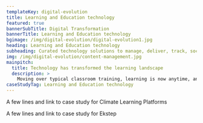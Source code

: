 ```yaml
---
templateKey: digital-evolution
title: Learning and Education technology
featured: true
bannerSubTitle: Digital Transformation
bannerTitle: Learning and Education technology
bgimage: /img/digital-evolution/digital-evolution1.jpg
heading: Learning and Education technology
subheading: Curated technology solutions to manage, deliver, track, socialize and monetize learning and training for Businesses, Universities, Schools, Training companies & Content creators. 
img: /img/digital-evolution/content-management.jpg
mainpitch:
  title: Technology has transformed the learning landscape
  description: >
    Moving over typical classroom training, learning is now anytime, anywhere and also unstructured at times. We help organisations deploy, track and measure learning outcomes and make learning a strategic initiative. 
caseStudyTag: Learning and Education technology
---
```


A few lines and link to case study for Climate Learning Platforms

A few lines and link to case study for Ekstep
